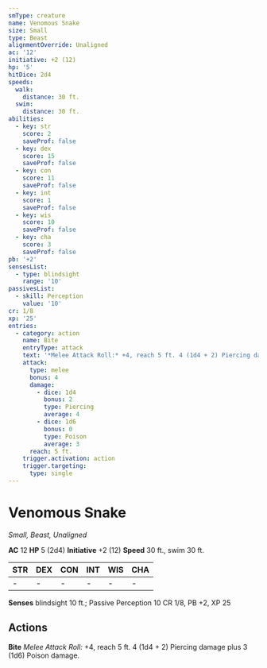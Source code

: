 ```yaml
---
smType: creature
name: Venomous Snake
size: Small
type: Beast
alignmentOverride: Unaligned
ac: '12'
initiative: +2 (12)
hp: '5'
hitDice: 2d4
speeds:
  walk:
    distance: 30 ft.
  swim:
    distance: 30 ft.
abilities:
  - key: str
    score: 2
    saveProf: false
  - key: dex
    score: 15
    saveProf: false
  - key: con
    score: 11
    saveProf: false
  - key: int
    score: 1
    saveProf: false
  - key: wis
    score: 10
    saveProf: false
  - key: cha
    score: 3
    saveProf: false
pb: '+2'
sensesList:
  - type: blindsight
    range: '10'
passivesList:
  - skill: Perception
    value: '10'
cr: 1/8
xp: '25'
entries:
  - category: action
    name: Bite
    entryType: attack
    text: '*Melee Attack Roll:* +4, reach 5 ft. 4 (1d4 + 2) Piercing damage plus 3 (1d6) Poison damage.'
    attack:
      type: melee
      bonus: 4
      damage:
        - dice: 1d4
          bonus: 2
          type: Piercing
          average: 4
        - dice: 1d6
          bonus: 0
          type: Poison
          average: 3
      reach: 5 ft.
    trigger.activation: action
    trigger.targeting:
      type: single
---
```


# Venomous Snake
*Small, Beast, Unaligned*

**AC** 12
**HP** 5 (2d4)
**Initiative** +2 (12)
**Speed** 30 ft., swim 30 ft.

| STR | DEX | CON | INT | WIS | CHA |
| --- | --- | --- | --- | --- | --- |
| - | - | - | - | - | - |

**Senses** blindsight 10 ft.; Passive Perception 10
CR 1/8, PB +2, XP 25

## Actions

**Bite**
*Melee Attack Roll:* +4, reach 5 ft. 4 (1d4 + 2) Piercing damage plus 3 (1d6) Poison damage.
